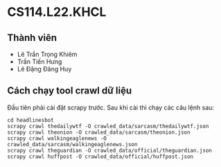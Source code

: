 # CS114.L22.KHCL

## Thành viên

- Lê Trần Trọng Khiêm
- Trần Tiến Hưng
- Lê Đặng Đăng Huy

## Cách chạy tool crawl dữ liệu

Đầu tiên phải cài đặt scrapy trước. Sau khi cài thì chạy các câu lệnh sau:

```
cd headlinesbot
scrapy crawl thedailywtf -O crawled_data/sarcasm/thedailywtf.json
scrapy crawl theonion -O crawled_data/sarcasm/theonion.json
scrapy crawl walkingeaglenews -O crawled_data/sarcasm/walkingeaglenews.json
scrapy crawl theguardian -O crawled_data/official/theguardian.json
scrapy crawl huffpost -O crawled_data/official/huffpost.json
```
